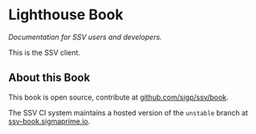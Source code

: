 # Lighthouse Book

_Documentation for SSV users and developers._

This is the SSV client. 

## About this Book

This book is open source, contribute at
[github.com/sigp/ssv/book](https://github.com/sigp/ssv/tree/unstable/book).

The SSV CI system maintains a hosted version of the `unstable` branch
at [ssv-book.sigmaprime.io](http://ssv-book.sigmaprime.io).
